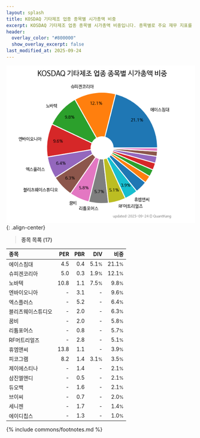 ```yaml
---
layout: splash
title: KOSDAQ 기타제조 업종 종목별 시가총액 비중
excerpt: KOSDAQ 기타제조 업종 종목별 시가총액 비중입니다. 종목별로 주요 재무 지표를 함께 표시합니다.
header:
  overlay_color: "#800000"
  show_overlay_excerpt: false
last_modified_at: 2025-09-24
---
```



![KOSDAQ 기타제조 업종 종목별 시가총액 비중](/stats/sector/images/kosdaq_업종_기타제조_종목.png){: .align-center}


> **종목 목록 (17)**<a id="list"></a>

| **종목** | **PER** | **PBR** | **DIV** | **비중** |
| :------- | ------: | ------: | ------: | -------: |
| 에이스침대 | 4.5 | 0.4 | 5.1<small>%</small> | 21.1<small>%</small> |
| 슈피겐코리아 | 5.0 | 0.3 | 1.9<small>%</small> | 12.1<small>%</small> |
| 노바텍 | 10.8 | 1.1 | 7.5<small>%</small> | 9.8<small>%</small> |
| 엔바이오니아 | - | 3.1 | - | 9.6<small>%</small> |
| 엑스플러스 | - | 5.2 | - | 6.4<small>%</small> |
| 블리츠웨이스튜디오 | - | 2.0 | - | 6.3<small>%</small> |
| 꿈비 | - | 2.0 | - | 5.8<small>%</small> |
| 리튬포어스 | - | 0.8 | - | 5.7<small>%</small> |
| RF머트리얼즈 | - | 2.8 | - | 5.1<small>%</small> |
| 휴엠앤씨 | 13.8 | 1.1 | - | 3.9<small>%</small> |
| 피코그램 | 8.2 | 1.4 | 3.1<small>%</small> | 3.5<small>%</small> |
| 제이에스티나 | - | 1.4 | - | 2.1<small>%</small> |
| 삼진엘앤디 | - | 0.5 | - | 2.1<small>%</small> |
| 듀오백 | - | 1.6 | - | 2.1<small>%</small> |
| 브이씨 | - | 0.7 | - | 2.0<small>%</small> |
| 세니젠 | - | 1.7 | - | 1.4<small>%</small> |
| 에이디칩스 | - | 1.3 | - | 1.0<small>%</small> |

{% include commons/footnotes.md %}